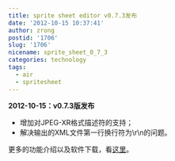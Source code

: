 ```yaml
---
title: sprite sheet editor v0.7.3发布
date: '2012-10-15 10:37:41'
author: zrong
postid: '1706'
slug: '1706'
nicename: sprite_sheet_0_7_3
categories: technology
tags:
  - air
  - spritesheet
---
```


**2012-10-15：v0.7.3版发布**

-   增加对JPEG-XR格式描述符的支持；
-   解决输出的XML文件第一行换行符为\\r\\n的问题。

更多的功能介绍以及软件下载，看[这里](https://blog.zengrong.net/spritesheeteditor/)。

